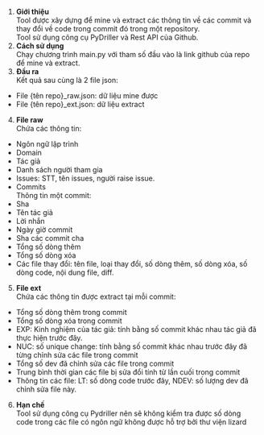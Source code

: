 1.	**Giới thiệu**\
Tool được xây dựng để mine và extract các thông tin về các commit và thay đổi về code trong commit đó trong một repository.\
Tool sử dụng công cụ PyDriller và Rest API của Github.
2.	**Cách sử dụng**\
Chạy chương trình main.py với tham số đầu vào là link github của repo để mine và extract.
3.	**Đầu ra**\
Kết quả sau cùng là 2 file json:
- File {tên repo}_raw.json: dữ liệu mine được
- File {tên repo}_ext.json: dữ liệu extract
4.	**File raw**\
Chứa các thông tin:
- Ngôn ngữ lập trình
- Domain
- Tác giả
- Danh sách người tham gia
- Issues: STT, tên issues, người raise issue.
- Commits\
Thông tin một commit:
- Sha
- Tên tác giả
- Lời nhắn
- Ngày giờ commit
- Sha các commit cha
- Tổng số dòng thêm
- Tổng số dòng xóa
- Các file thay đổi: tên file, loại thay đổi, số dòng thêm, số dòng xóa, số dòng code, nội dung file, diff.
5.	**File ext**\
Chứa các thông tin được extract tại mỗi commit:
- Tổng số dòng thêm trong commit
- Tổng số dòng xóa trong commit
- EXP: Kinh nghiệm của tác giả: tính bằng số commit khác nhau tác giả đã thực hiện trước đây.
- NUC: số unique change: tính bằng số commit khác nhau trước đây đã từng chỉnh sửa các file trong commit
- Tổng số dev đã chỉnh sửa các file trong commit
- Trung bình thời gian các file bị sửa đổi tính từ lần cuối trong commit
- Thông tin các file: LT: số dòng code trước đây, NDEV: số lượng dev đã chỉnh sửa file này.
6.	**Hạn chế**\
Tool sử dụng công cụ Pydriller nên sẽ không kiểm tra được số dòng code trong các file có ngôn ngữ không được hỗ trợ bởi thư viện lizard
